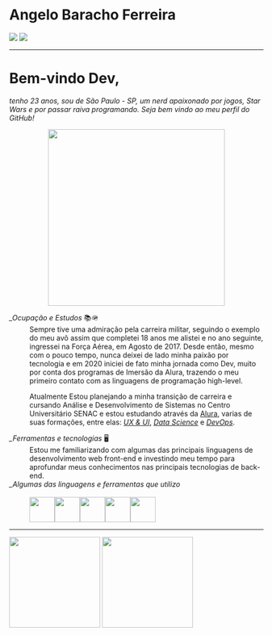# Angelo Baracho Ferreira
<a target="_blank" href="https://www.linkedin.com/in/angelo-baracho-abf/" alt="Perfil do LinkedIn"><img src="https://img.shields.io/badge/LinkedIn-0077B5?style=for-the-badge&logo=linkedin&logoColor=white" /></a>  <a target="_blank" href="https://codepen.io/angelo-ferreira"><img src="https://img.shields.io/badge/Codepen-000000?style=for-the-badge&logo=codepen&logoColor=white"/></a>

-------------------------------------------------------------------------------------------------

# Bem-vindo Dev,
 _*tenho 23 anos, sou de São Paulo - SP, um nerd apaixonado por jogos, Star Wars e por passar raiva programando. Seja bem vindo ao meu perfil do GitHub!*_
 <p dir="auto" align="center"><img src="https://c.tenor.com/X3xgtM3zFZkAAAAd/captain-rex-rex.gif" width="350" height="350"/></p>
<span> 
<dl>
 <dt><em>_Ocupação e Estudos</em> 📚🪖</dt>
    <dd>Sempre tive uma admiração pela carreira militar, seguindo o exemplo do meu avô assim que completei 18 anos me alistei e no ano seguinte, ingressei na Força Aérea, em Agosto de 2017. Desde então, mesmo com o pouco tempo, nunca deixei de lado minha paixão por tecnologia e em 2020 iniciei de fato minha jornada como Dev, muito por conta dos programas de Imersão da Alura, trazendo o meu primeiro contato com as linguagens de programação high-level. 
     <p>Atualmente Estou planejando a minha transição de carreira e cursando Análise e Desenvolvimento de Sistemas no Centro Universitário SENAC e estou estudando através da <a target="_blank" href="https://cursos.alura.com.br/user/ferreira-angelo98" alt="Meu perfil da Alura">Alura</a>, varias de suas formações, entre elas: <a target="_blank" href="https://cursos.alura.com.br/category/design-ux"><em>UX & UI</em></a>, <a target="_blank" href="https://cursos.alura.com.br/category/data-science"><em>Data Science</em></a> e <a target="_blank" href="https://cursos.alura.com.br/category/devops"><em>DevOps</em></a>.</p>
  <dt><em>_Ferramentas e tecnologias</em> 🖥️</dt>
    <dd> Estou me familiarizando com algumas das principais linguagens de desenvolvimento web front-end e investindo meu tempo para aprofundar meus conhecimentos nas principais tecnologias de back-end. 
    </dd>
  <dt><em>_Algumas das linguagens e ferramentas que utilizo</em></dt></br>
    <dd>
<img src="https://cdn.jsdelivr.net/gh/devicons/devicon/icons/html5/html5-plain-wordmark.svg" width="50" height="50"/><img src="https://cdn.jsdelivr.net/gh/devicons/devicon/icons/css3/css3-original.svg" width="50" height="50"/><img src="https://cdn.jsdelivr.net/gh/devicons/devicon/icons/javascript/javascript-plain.svg" width="50" height="50"/><img src="https://cdn.jsdelivr.net/gh/devicons/devicon/icons/visualstudio/visualstudio-plain.svg" width="50" height="50"/><img src="https://cdn.jsdelivr.net/gh/devicons/devicon/icons/wordpress/wordpress-plain.svg" width="50" height="50"/>
    </dd>
</dl>
</span>

---

<div>
<a target="_blank" href="https://github.com/anbfer"></a>
<img height="180em" src="https://github-readme-stats.vercel.app/api/top-langs/?username=anbfer&&layout=compact&theme=dark"/>
<img height="180em" src="https://github-readme-stats.vercel.app/api?username=anbfer&show_icons=true&theme=dark&include_all_commits=true&count_private=true"/>
</div>
<!---
Anbfer/Anbfer is a ✨ special ✨ repository because its `README.md` (this file) appears on your GitHub profile.
You can click the Preview link to take a look at your changes.
https://github.com/adam-p/markdown-here/wiki/Markdown-Cheatsheet#blockquotes
https://github.com/anuraghazra/github-readme-stats
--->
